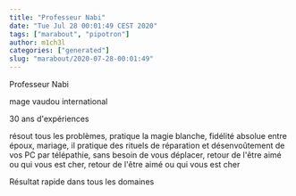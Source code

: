 ```yaml
---
title: "Professeur Nabi"
date: "Tue Jul 28 00:01:49 CEST 2020"
tags: ["marabout", "pipotron"]
author: m1ch3l
categories: ["generated"]
slug: "marabout/2020-07-28-00:01:49"
---
```


Professeur Nabi

mage vaudou international

30 ans d'expériences

résout tous les problèmes, pratique la magie blanche, fidélité absolue entre époux, mariage, il pratique des rituels de réparation et désenvoûtement de vos PC par télépathie, sans besoin de vous déplacer, retour de l'être aimé ou qui vous est cher, retour de l'être aimé ou qui vous est cher

Résultat rapide dans tous les domaines
